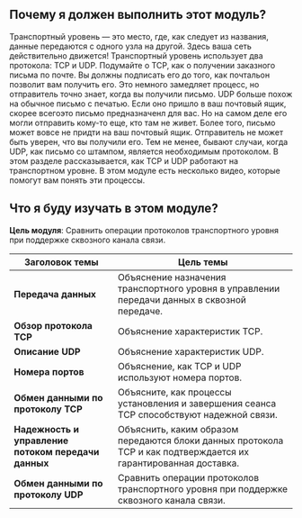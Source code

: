<!-- verified: agorbachev 03.05.2022 -->

<!-- 14.0.1 -->
##  Почему я должен выполнить этот модуль?

Транспортный уровень — это место, где, как следует из названия, данные передаются с одного узла на другой. Здесь ваша сеть действительно движется! Транспортный уровень использует два протокола: TCP и UDP. Подумайте о TCP, как о получении заказного письма по почте. Вы должны подписать его до того, как почтальон позволит вам получить его. Это немного замедляет процесс, но отправитель точно знает, когда вы получили письмо. UDP больше похож на обычное письмо с печатью. Если оно пришло в ваш почтовый ящик, скорее всегоэто письмо предназначенл для вас. Но на самом деле его могли отправить кому-то еще, кто там не живет. Более того, письмо может вовсе не придти на ваш почтовый ящик. Отправитель не может быть уверен, что вы получили его. Тем не менее, бывают случаи, когда UDP, как письмо со штампом, является необходимым протоколом. В этом разделе рассказывается, как TCP и UDP работают на транспортном уровне. В этом модуле есть несколько видео, которые помогут вам понять эти процессы.

<!-- 14.0.2 -->
##  Что я буду изучать в этом модуле?

**Цель модуля**: Сравнить операции протоколов транспортного уровня при поддержке сквозного канала связи.

| **Заголовок темы** | **Цель темы** |
| --- | --- |
| **Передача данных** | Объяснение назначения транспортного уровня в управлении передачи данных в сквозной передаче. |
| **Обзор протокола TCP**  | Объяснение характеристик TCP. |
| **Описание UDP** | Объяснение характеристик UDP. |
| **Номера портов** | Объяснение, как TCP и UDP используют номера портов. |
| **Обмен данными по протоколу TCP** | Объясните, как процессы установления и завершения сеанса TCP способствуют надежной связи. |
| **Надежность и управление потоком передачи данных** | Объяснить, каким образом передаются блоки данных протокола TCP и как подтверждается их гарантированная доставка. |
| **Обмен данными по протоколу UDP** | Сравнить операции протоколов транспортного уровня при поддержке сквозного канала связи. |

